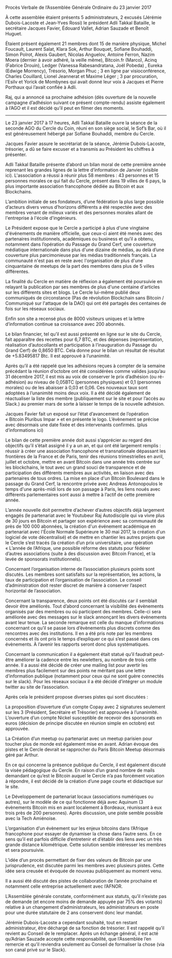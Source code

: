 Procès Verbale de l’Assemblée Générale Ordinaire du 23 janvier 2017

À cette assemblée étaient présents 5 administrateurs, 2 excusés (Jérémie Dubois-Lacoste et Jean-Yves Rossi) le président Adli Takkal Bataille, le secrétaire Jacques Favier, Édouard Vallet, Adrian Sauzade et Benoît Huguet.

Étaient présent également 21 membres dont 15 de manière physique, Michel Foucault, Laurent Salat, Klara Sok, Arthur Bouquet, Sofiane Bouhaddi, Simon Polrot, Alexis Gaubert, Nicolas Anguelov, Antoine Ferron, Nazim Moera (dernier à avoir adhéré, la veille même), Bitcoin.fr (Marco), Acinq (Fabrice Drouin), Ledger (Vanessa  Rabesandratana, Joël Pobeda) , Eureka (Edwige Morrency), Trésorio, Morgan Phuc ; 3 en ligne par visioconférence, Charles Couillard, Lionel Jeannerat et Maxime Léger ; 3 par procuration, l’Esilv et Yorick de Mombynes qui avait donné leur voix à Jacques et Pierre Porthaux qui l’avait confiée à Adli.

Raj, qui a annoncé sa prochaine adhésion (dès ouverture de la nouvelle campagne d’adhésion suivant ce présent compte-rendu) assiste également à l’AGO et il est décidé qu’il peut en filmer des moments.

***

Le 23 janvier 2017 à 17 heures, Adli Takkal Bataille ouvre la séance de la seconde AGO du Cercle du Coin, réuni en son siège social, le Sof’s Bar, où il est généreusement hébergé par Sofiane Bouhaddi, membre du Cercle.

Jacques Favier assure le secrétariat de la séance, Jérémie Dubois-Lacoste, trésorier, a dû se faire excuser et a transmis au Président les chiffres à présenter.

Adli Takkal Bataille présente d’abord un bilan moral de cette première année reprenant les grandes lignes de la lettre d’information de Janvier (visible ici). L'association a réussi à réunir plus 58 membres : 43 personnes et 15 personnes morales ce qui fait du Cercle, présent dans 19 villes de 6 pays, la plus importante association francophone dédiée au Bitcoin et aux Blockchains.

L’ambition initiale de ses fondateurs, d’une fédération la plus large possible d’acteurs divers venus d’horizons différents a été respectée avec des membres venant de milieux variés et des personnes morales allant de l'entreprise à l'école d'ingénieurs.

Le Président expose que le Cercle a participé à plus d'une vingtaine d'événements de manière officielle, que ceux-ci aient été menés avec des partenaires institutionnels, académiques ou business et qu’il a obtenu, notamment dans l’opération du Passage du Grand Cerf, une couverture médiatique internationale dans plus d'une dizaine de médias, au delà d’une couverture plus parcimonieuse par les médias traditionnels français. La communauté n'est pas en reste avec l'organisation de plus d'une cinquantaine de meetups de la part des membres dans plus de 5 villes différentes.

La finalité du Cercle en matière de réflexion a également été poursuivie en relayant la publication par ses membres de plus d'une centaine d'articles sur les différents sites et blogs. Le Cercle lui-même publié deux communiqués de circonstance (Pas de révolution Blockchain sans Bitcoin / Communiqué sur l'attaque de la DAO) qui ont été partagés des centaines de fois sur les réseaux sociaux.

Enfin son site a recensé plus de 8000 visiteurs uniques  et la lettre d’information continue sa croissance avec 200 abonnés.

Le bilan financier, tel qu’il est aussi présenté en ligne sur le site du Cercle, fait apparaître des recettes pour 6,7 BTC, et des dépenses (représentation, réalisation d’autocollants et participation à l’inauguration du Passage du Grand Cerf) de 0,8650 BTC. Cela donne pour le bilan un résultat de résultat de +5.83495817 Btc. Il est approuvé à l’unanimité.

Après qu’il a été rappelé que les adhésions reçues à compter de la semaine précédant la réunion d’octobre ont été considérées comme valides jusqu’au 31 décembre 2017, il est mis au voix de conserver le prix d’adhésion (ou ré-adhésion) au niveau de 0,05BTC (personnes physiques) et 0,1 (personnes morales) ou de les abaisser à 0,03 et 0,06. Ces nouveaux taux sont adoptées à l’unanimité moins deux voix. Il a été décidé également de réactualiser la liste des membre (publiquement sur le site et pour l’accès au Slack.) au premier mars de sorte à laisser le temps de la nouvelle adhésion.

Jacques Favier fait un exposé sur l’état d’avancement de l’opération « Bitcoin Pluribus Impar » et en présente le logo. L’évènement se précise avec désormais une date fixée et des intervenants confirmés. (plus d’informations ici)

Le bilan de cette première année doit aussi s’apprécier au regard des objectifs qu’il s’était assigné il y a un an, et qui ont été largement remplis : réussir à créer une association francophone et transnationale dépassant les frontières de la France et de Paris, tenir des réunions trimestrielles en avril, juillet et octobre, mettre en avant  Bitcoin dans une année très centrée sur les blockchains, le tout avec un grand souci de transparence et de participation des différents membres aux activités, en liaison avec des partenaires de tous ordres. La mise en place d'un Bitcoin Boulevard dans le passage du Grand Cerf, la rencontre privée avec Andreas Antonopoulos le temps d'une après-midi lors de son passage à Paris, les liens noués avec différents parlementaires sont aussi à mettre à l’actif de cette première année. 

L’année nouvelle doit permettre d’achever d’autres objectifs déjà largement engagés (le partenariat avec le Youtubeur Raj Autodisciple qui va vivre plus de 30 jours en Bitcoin et partager son expérience avec sa communauté de près de 100 000 abonnées, la création d'un événement académique en partenariat avec l'École Normale Supérieure le 30 mai 2017, la création d'un logiciel de vote décentralisé) et de mettre en chantier les autres projets que le Cercle s’est tracés (la création d’un prix universitaire, une opération « L’année de l’Afrique, une possible réforme des statuts pour fédérer d’autres associations (suite à des discussion avec Bitcoin France), et la levée de sponsorats institutionnels).

Concernant l’organisation interne de l’association plusieurs points sont discutés. Les membres sont satisfaits sur la représentation, les actions, la taux de participation et l’organisation de l’association. Le conseil d’administration doit rester discret de manière à conserver l’aspect horizontal de l’association. 

Concernant la transparence, deux points ont été discutés car il semblait devoir être améliorés. Tout d’abord concernant la visibilité des évènements organisés par des membres ou où participent des membres. Celle-ci sera améliorée avec des messages sur le slack annonçant les divers évènements avant leur tenue. La seconde remarque est celle du manque d’informations concernant ce qu’il se passe lors d’évènements plus discrets comme des rencontres avec des institutions. Il en a été pris note par les membres concernés et ils ont pris le temps d’expliquer ce qui s’est passé dans ces évènements. À l’avenir les rapports seront donc plus systématiques.

Concernant la communication il a également était statué qu’il faudrait peut-être améliorer la cadence entre les newletters, au nombre de trois cette année. Il a aussi été décidé de créer une mailing list pour avertir les membres plus facilement sur des points ne méritant pas une lettre d’information publique (notamment pour ceux qui ne sont guère connectés sur le slack). Pour les réseaux sociaux il a été décidé d’intégrer un module twitter au site de l’association.

Après cela le président propose diverses pistes qui sont discutées :

La proposition d’ouverture d’un compte Copay avec 2 signatures seulement sur les 3 (Président, Secrétaire et Trésorier) est approuvée à l’unanimité. L’ouverture d’un compte Nickel susceptible de recevoir des sponsorats en euros (décision de principe discutée en réunion simple en octobre) est approuvée.

La Création d’un meetup ou partenariat avec un meetup parisien pour toucher plus de monde est également mise en avant. Adrian évoque des pistes et le Cercle devrait se rapprocher du Paris Bitcoin Meetup désormais géré par Arthur.

En ce qui concerne la présence publique du Cercle, il est également discuté la visée pédagogique du Cercle. En raison d’un grand nombre de mails demandant ce qu’est le Bitcoin auquel le Cercle n’a pas forcément vocation à répondre, il est décidé de la création d’une page courte et didactique sur le site.

Le Développement de partenariat locaux (associations numériques ou autres), sur le modèle de ce qui fonctionne déjà avec Aquinum (3 évènements Bitcoin mis en avant localement à Bordeaux, réunissant à eux trois près de 200 personnes). Après discussion, une piste semble possible avec la Tech Amiénoise. 

L’organisation d’un évènement sur les enjeux bitcoins dans l’Afrique francophone pour essayer de dynamiser la chose dans l’autre sens. En ce sens qu’il est parfois difficile d’entretenir et d’établir des liens avec un très grande distance kilométrique. Cette solution semble intéresser les membres et sera poursuivie.

L’idée d’un procès permettant de fixer des valeurs de Bitcoin par une jurisprudence,  est discutée parmi les membres avec plusieurs pistes. Cette idée sera creusée et évoquée de nouveau publiquement au moment venu.

Il a aussi été discuté des pistes de collaboration de l’année prochaine et notamment celle entreprise actuellement avec l’AFNOR.

L’Assemblée générale constate, conformément aux statuts, qu’il n’existe pas de demande (et encore moins de demande appuyée par 75% des votants) relative à un changement d’administrateurs, les administrateurs en poste pour une durée statutaire de 2 ans conservent donc leur mandat.

Jérémie Dubois-Lacoste a cependant souhaité, tout en restant administrateur, être déchargé de sa fonction de trésorier. Il est rappelé qu’il revient au Conseil de le remplacer. Après un échange général, il est acté qu’Adrian Sauzade accepte cette responsabilité, que l’Assemblée l’en remercie et qu’il reviendra seulement au Conseil de formaliser la chose (via son canal privé sur le Slack).
